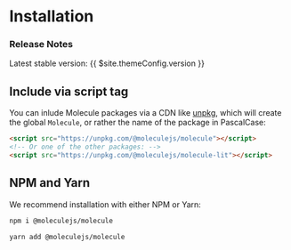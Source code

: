 # Installation

### Release Notes

Latest stable version: {{ $site.themeConfig.version }}

## Include via script tag

You can inlude Molecule packages via a CDN like [unpkg](https://unpkg.com), which will create the global `Molecule`, or rather the name of the package in PascalCase:

```html
<script src="https://unpkg.com/@moleculejs/molecule"></script>
<!-- Or one of the other packages: -->
<script src="https://unpkg.com/@moleculejs/molecule-lit"></script>
```

## NPM and Yarn

We recommend installation with either NPM or Yarn:

```bash
npm i @moleculejs/molecule
```

```bash
yarn add @moleculejs/molecule
```

